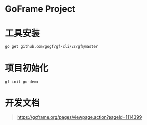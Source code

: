 # GoFrame Project

# 工具安装

```bash
go get github.com/gogf/gf-cli/v2/gf@master
```

# 项目初始化

```bash
gf init go-demo
```

# 开发文档
> https://goframe.org/pages/viewpage.action?pageId=1114399
